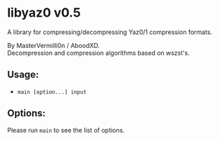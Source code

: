 # libyaz0 v0.5
A library for compressing/decompressing Yaz0/1 compression formats.

By MasterVermilli0n / AboodXD.  
Decompression and compression algorithms based on wszst's.

## Usage:
 * <code>main [option...] input</code>

## Options:
Please run `main` to see the list of options.